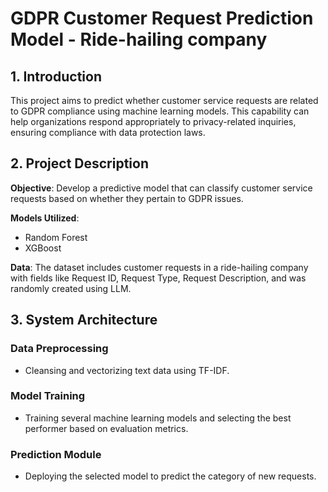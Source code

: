 # GDPR Customer Request Prediction Model - Ride-hailing company

## 1. Introduction
This project aims to predict whether customer service requests are related to GDPR compliance using machine learning models. This capability can help organizations respond appropriately to privacy-related inquiries, ensuring compliance with data protection laws.

## 2. Project Description
**Objective**: Develop a predictive model that can classify customer service requests based on whether they pertain to GDPR issues.

**Models Utilized**:
- Random Forest
- XGBoost

**Data**: The dataset includes customer requests in a ride-hailing company with fields like Request ID, Request Type, Request Description, and was randomly created using LLM.

## 3. System Architecture
### Data Preprocessing
- Cleansing and vectorizing text data using TF-IDF.

### Model Training
- Training several machine learning models and selecting the best performer based on evaluation metrics.

### Prediction Module
- Deploying the selected model to predict the category of new requests.
